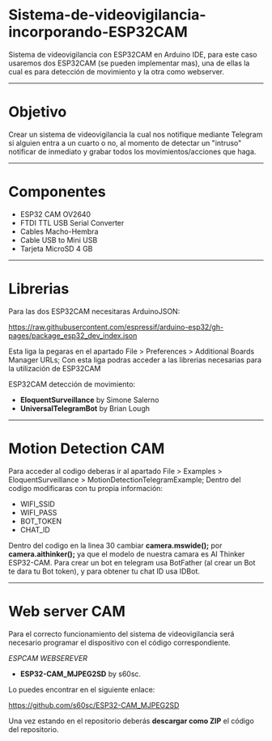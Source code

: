 # Sistema-de-videovigilancia-incorporando-ESP32CAM

Sistema de videovigilancia con ESP32CAM en Arduino IDE, para este caso usaremos dos ESP32CAM (se pueden implementar mas), una de ellas la cual es para detección de movimiento y la otra como webserver.

*************************************************************************************
# Objetivo
Crear un sistema de videovigilancia la cual nos notifique mediante Telegram si alguien entra a un cuarto o no, al momento de detectar un "intruso" notificar de inmediato y grabar todos los movimientos/acciones que haga.
*************************************************************************************************

# Componentes
* ESP32 CAM OV2640
* FTDI TTL USB Serial Converter
* Cables Macho-Hembra
* Cable USB to Mini USB
* Tarjeta MicroSD 4 GB



******************************************************************************************
# Librerias
Para las dos ESP32CAM necesitaras ArduinoJSON:

https://raw.githubusercontent.com/espressif/arduino-esp32/gh-pages/package_esp32_dev_index.json

Esta liga la pegaras en el apartado  File > Preferences > Additional Boards Manager URLs;
Con esta liga podras acceder a las librerias necesarias para la utilización de ESP32CAM

ESP32CAM detección de movimiento:
* **EloquentSurveillance** by Simone Salerno
* **UniversalTelegramBot** by Brian Lough


**********************************************************************************

# Motion Detection CAM

Para acceder al codigo deberas ir al apartado File > Examples > EloquentSurveillance > MotionDetectionTelegramExample;
Dentro del codigo modificaras con tu propia información:
* WIFI_SSID
* WIFI_PASS
* BOT_TOKEN
* CHAT_ID
  
Dentro del codigo en la linea 30 cambiar **camera.mswide();** por **camera.aithinker();** ya que el modelo de nuestra camara es AI Thinker ESP32-CAM.
Para crear un bot en telegram usa BotFather (al crear un Bot te dara tu Bot token), y para obtener tu chat ID usa IDBot.

***********************************************************************************

# Web server CAM
Para el correcto funcionamiento del sistema de videovigilancia será necesario programar el dispositivo con el código correspondiente.

*ESPCAM WEBSEREVER*
* **ESP32-CAM_MJPEG2SD** by s60sc.

Lo puedes encontrar en el siguiente enlace:

https://github.com/s60sc/ESP32-CAM_MJPEG2SD

Una vez estando en el repositorio deberás **descargar como ZIP** el código del repositorio.

